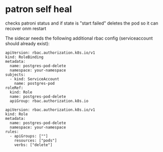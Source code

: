 # patron self heal

checks patroni status and if state is "start failed" deletes the pod so it can recover onm restart

The sidecar needs the following additional rbac config (serviceaccount should already exist):

```
apiVersion: rbac.authorization.k8s.io/v1
kind: RoleBinding
metadata:
  name: postgres-pod-delete
  namespace: your-namespace
subjects:
  - kind: ServiceAccount
    name: postgres-pod
roleRef:
  kind: Role
  name: postgres-pod-delete
  apiGroup: rbac.authorization.k8s.io
```

```
apiVersion: rbac.authorization.k8s.io/v1
kind: Role
metadata:
  name: postgres-pod-delete
  namespace: your-namespace
rules:
  - apiGroups: [""]
    resources: ["pods"]
    verbs: ["delete"]
```
